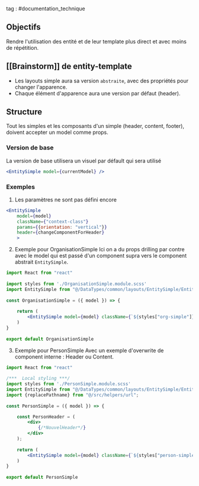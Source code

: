 tag : #documentation_technique 

## Objectifs
Rendre l'utilisation des entité et de leur template plus direct et avec moins de répétition.

## [[Brainstorm]] de entity-template
- Les layouts simple aura sa version `abstraite`, avec des propriétés pour changer l'apparence.
- Chaque élément d'apparence aura une version par défaut (header).

## Structure
Tout les simples et les composants d'un simple (header, content, footer), doivent accepter un model comme props.

### Version de base
La version de base utilisera un visuel par défault qui sera utilisé
```jsx
<EntitySimple model={currentModel} />
```

### Exemples
1. Les paramètres ne sont pas défini encore
```jsx
<EntitySimple 
	model={model}
	className={"context-class"} 
	params={{orientation: "vertical"}}
	header={changeComponentForHeader}
	>
```

2. Exemple pour OrganisationSimple
Ici on a du props drilling par contre avec le model qui est passé d'un component supra vers le component abstrait `EntitySimple`.
```jsx
import React from "react"  
  
import styles from './OrganisationSimple.module.scss'  
import EntitySimple from "@/DataTypes/common/layouts/EntitySimple/EntitySimple";  
  
const OrganisationSimple = ({ model }) => {  
  
    return (  
        <EntitySimple model={model} className={`${styles["org-simple"]}`} />  
    )  
}  
  
export default OrganisationSimple
```

3. Exemple pour PersonSimple
   Avec un exemple d'overwrite de component interne : Header ou Content.
```jsx
import React from "react"  
  
/***  Local styling ***/  
import styles from './PersonSimple.module.scss'  
import EntitySimple from "@/DataTypes/common/layouts/EntitySimple/EntitySimple";  
import {replacePathname} from "@/src/helpers/url";  
  
const PersonSimple = ({ model }) => {  

    const PersonHeader = (  
        <div>
	        {/*NouvelHeader*/}
        </div>
    );  
  
    return (  
        <EntitySimple model={model} className={`${styles["person-simple"]}`} Header={PersonHeader} />  
    )  
}  
  
export default PersonSimple
```